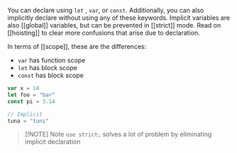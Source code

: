 
You can declare using  `let` , `var`, or `const`.  Additionally, you can also implicitly declare without using any of these keywords. Implicit variables are also [[global]] variables, but can be prevented in [[strict]] mode. Read on [[hoisting]] to clear more confusions that arise due to declaration.

In terms of [[scope]], these are the differences: 
- `var` has function scope
- `let` has block scope
- `const` has block scope

```js
var x = 14
let foo = "bar"
const pi = 3.14

// Implicit
tuna = "tuni"
```


> [!NOTE] Note
> `use strict;` solves a lot of problem by eliminating implicit declaration

